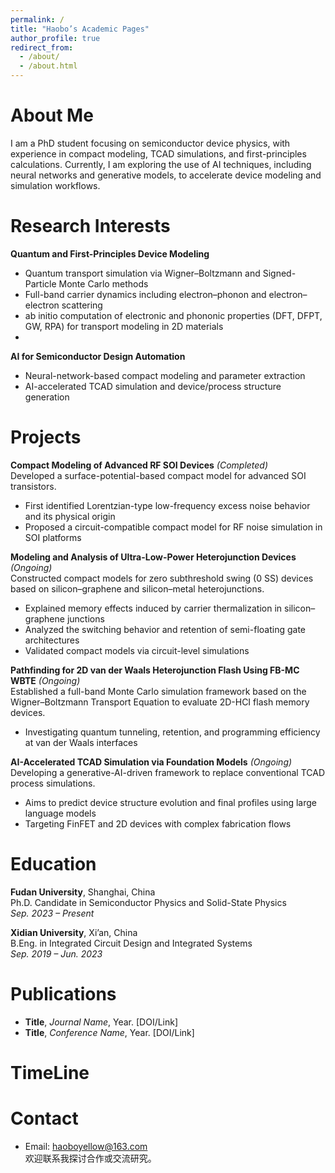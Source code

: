 ```yaml
---
permalink: /
title: "Haobo’s Academic Pages"
author_profile: true
redirect_from: 
  - /about/
  - /about.html
---
```



About Me
======
I am a PhD student focusing on semiconductor device physics, with experience in compact modeling, TCAD simulations, and first-principles calculations. Currently, I am exploring the use of AI techniques, including neural networks and generative models, to accelerate device modeling and simulation workflows.

Research Interests
======
**Quantum and First-Principles Device Modeling**  
- Quantum transport simulation via Wigner–Boltzmann and Signed-Particle Monte Carlo methods  
- Full-band carrier dynamics including electron–phonon and electron–electron scattering  
- ab initio computation of electronic and phononic properties (DFT, DFPT, GW, RPA) for transport modeling in 2D materials
- 
**AI for Semiconductor Design Automation**  
- Neural-network-based compact modeling and parameter extraction  
- AI-accelerated TCAD simulation and device/process structure generation





Projects
======
**Compact Modeling of Advanced RF SOI Devices** *(Completed)*  
Developed a surface-potential-based compact model for advanced SOI transistors.  
- First identified Lorentzian-type low-frequency excess noise behavior and its physical origin  
- Proposed a circuit-compatible compact model for RF noise simulation in SOI platforms  

**Modeling and Analysis of Ultra-Low-Power Heterojunction Devices** *(Ongoing)*  
Constructed compact models for zero subthreshold swing (0 SS) devices based on silicon–graphene and silicon–metal heterojunctions.  
- Explained memory effects induced by carrier thermalization in silicon–graphene junctions  
- Analyzed the switching behavior and retention of semi-floating gate architectures  
- Validated compact models via circuit-level simulations  

**Pathfinding for 2D van der Waals Heterojunction Flash Using FB-MC WBTE** *(Ongoing)*  
Established a full-band Monte Carlo simulation framework based on the Wigner–Boltzmann Transport Equation to evaluate 2D-HCI flash memory devices.  
- Investigating quantum tunneling, retention, and programming efficiency at van der Waals interfaces  

**AI-Accelerated TCAD Simulation via Foundation Models** *(Ongoing)*  
Developing a generative-AI-driven framework to replace conventional TCAD process simulations.  
- Aims to predict device structure evolution and final profiles using large language models  
- Targeting FinFET and 2D devices with complex fabrication flows  

Education 
======
**Fudan University**, Shanghai, China  
Ph.D. Candidate in Semiconductor Physics and Solid-State Physics  
*Sep. 2023 – Present*

**Xidian University**, Xi’an, China  
B.Eng. in Integrated Circuit Design and Integrated Systems  
*Sep. 2019 – Jun. 2023*  

Publications
======
- **Title**, *Journal Name*, Year. [DOI/Link]  
- **Title**, *Conference Name*, Year. [DOI/Link]  


TimeLine
======


Contact
======
- Email: haoboyellow@163.com  
欢迎联系我探讨合作或交流研究。
